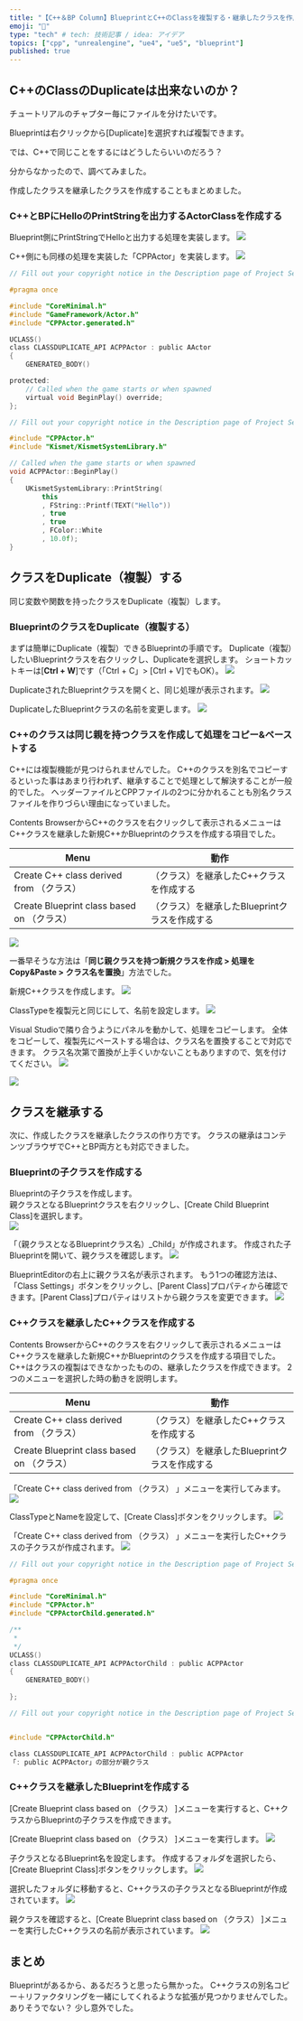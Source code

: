 ```yaml
---
title: "【C++＆BP Column】BlueprintとC++のClassを複製する・継承したクラスを作成する"
emoji: "🥼"
type: "tech" # tech: 技術記事 / idea: アイデア
topics: ["cpp", "unrealengine", "ue4", "ue5", "blueprint"]
published: true
---
```


## C++のClassのDuplicateは出来ないのか？

チュートリアルのチャプター毎にファイルを分けたいです。

Blueprintは右クリックから[Duplicate]を選択すれば複製できます。

では、C++で同じことをするにはどうしたらいいのだろう？

分からなかったので、調べてみました。

作成したクラスを継承したクラスを作成することもまとめました。

### C++とBPにHelloのPrintStringを出力するActorClassを作成する

Blueprint側にPrintStringでHelloと出力する処理を実装します。
![](/images/articles/column_cpp_bp-class_duplicate/2022-01-21-06-22-26.png)


C++側にも同様の処理を実装した「CPPActor」を実装します。
![](/images/articles/column_cpp_bp-class_duplicate/2022-01-21-06-39-58.png)

```cpp:CPPActor.h
// Fill out your copyright notice in the Description page of Project Settings.

#pragma once

#include "CoreMinimal.h"
#include "GameFramework/Actor.h"
#include "CPPActor.generated.h"

UCLASS()
class CLASSDUPLICATE_API ACPPActor : public AActor
{
	GENERATED_BODY()

protected:
	// Called when the game starts or when spawned
	virtual void BeginPlay() override;
};
```

```cpp:.cpp
// Fill out your copyright notice in the Description page of Project Settings.

#include "CPPActor.h"
#include "Kismet/KismetSystemLibrary.h"

// Called when the game starts or when spawned
void ACPPActor::BeginPlay()
{
	UKismetSystemLibrary::PrintString(
		this
		, FString::Printf(TEXT("Hello"))
		, true
		, true
		, FColor::White
		, 10.0f);
}
```

## クラスをDuplicate（複製）する 

同じ変数や関数を持ったクラスをDuplicate（複製）します。

### BlueprintのクラスをDuplicate（複製する）
まずは簡単にDuplicate（複製）できるBlueprintの手順です。
Duplicate（複製）したいBlueprintクラスを右クリックし、Duplicateを選択します。
ショートカットキーは[**Ctrl + W**]です（「Ctrl + C」> [Ctrl + V]でもOK）。
![](/images/articles/column_cpp_bp-class_duplicate/2022-01-21-06-43-12.png)

DuplicateされたBlueprintクラスを開くと、同じ処理が表示されます。
![](/images/articles/column_cpp_bp-class_duplicate/2022-01-21-06-50-54.png)

DuplicateしたBlueprintクラスの名前を変更します。
![](/images/articles/column_cpp_bp-class_duplicate/2022-01-21-08-00-35.png)

### C++のクラスは同じ親を持つクラスを作成して処理をコピー&ペーストする
C++には複製機能が見つけられませんでした。
C++のクラスを別名でコピーするといった事はあまり行われず、継承することで処理として解決することが一般的でした。
ヘッダーファイルとCPPファイルの2つに分かれることも別名クラスファイルを作りづらい理由になっていました。

Contents BrowserからC++のクラスを右クリックして表示されるメニューはC++クラスを継承した新規C++かBlueprintのクラスを作成する項目でした。

|Menu |動作 |
|---|---|
|Create C++ class derived from （クラス） |（クラス）を継承したC++クラスを作成する|
|Create Blueprint class based on （クラス） |（クラス）を継承したBlueprintクラスを作成する |

![](/images/articles/column_cpp_bp-class_duplicate/2022-01-21-07-37-21.png)

一番早そうな方法は「**同じ親クラスを持つ新規クラスを作成 > 処理をCopy&Paste > クラス名を置換**」方法でした。

新規C++クラスを作成します。
![](/images/articles/column_cpp_bp-class_duplicate/2022-01-21-08-03-38.png)

ClassTypeを複製元と同じにして、名前を設定します。
![](/images/articles/column_cpp_bp-class_duplicate/2022-01-21-08-07-37.png)

Visual Studioで隣り合うようにパネルを動かして、処理をコピーします。
全体をコピーして、複製先にペーストする場合は、クラス名を置換することで対応できます。
クラス名次第で置換が上手くいかないこともありますので、気を付けてください。
![](/images/articles/column_cpp_bp-class_duplicate/2022-01-21-08-16-52.png)

![](/images/articles/column_cpp_bp-class_duplicate/2022-01-21-08-19-13.png)


## クラスを継承する

次に、作成したクラスを継承したクラスの作り方です。
クラスの継承はコンテンツブラウザでC++とBP両方とも対応できました。

### Blueprintの子クラスを作成する

Blueprintの子クラスを作成します。  
親クラスとなるBlueprintクラスを右クリックし、[Create Child Blueprint Class]を選択します。  
![](/images/articles/column_cpp_bp-class_duplicate/2022-01-21-20-53-50.png)

「（親クラスとなるBlueprintクラス名）_Child」が作成されます。
作成された子Blueprintを開いて、親クラスを確認します。
![](/images/articles/column_cpp_bp-class_duplicate/2022-01-21-20-58-26.png)

BlueprintEditorの右上に親クラス名が表示されます。
もう1つの確認方法は、「Class Settings」ボタンをクリックし、[Parent Class]プロパティから確認できます。[Parent Class]プロパティはリストから親クラスを変更できます。
![](/images/articles/column_cpp_bp-class_duplicate/2022-01-21-20-59-58.png)

### C++クラスを継承したC++クラスを作成する

Contents BrowserからC++のクラスを右クリックして表示されるメニューはC++クラスを継承した新規C++かBlueprintのクラスを作成する項目でした。
C++はクラスの複製はできなかったものの、継承したクラスを作成できます。
2つのメニューを選択した時の動きを説明します。

|Menu |動作 |
|---|---|
|Create C++ class derived from （クラス） |（クラス）を継承したC++クラスを作成する|
|Create Blueprint class based on （クラス） |（クラス）を継承したBlueprintクラスを作成する |

「Create C++ class derived from （クラス） 」メニューを実行してみます。
![](/images/articles/column_cpp_bp-class_duplicate/2022-01-21-21-08-15.png)

ClassTypeとNameを設定して、[Create Class]ボタンをクリックします。
![](/images/articles/column_cpp_bp-class_duplicate/2022-01-21-23-04-31.png)

「Create C++ class derived from （クラス） 」メニューを実行したC++クラスの子クラスが作成されます。
![](/images/articles/column_cpp_bp-class_duplicate/2022-01-21-21-18-46.png)

```h:CPPActorChild.h
// Fill out your copyright notice in the Description page of Project Settings.

#pragma once

#include "CoreMinimal.h"
#include "CPPActor.h"
#include "CPPActorChild.generated.h"

/**
 * 
 */
UCLASS()
class CLASSDUPLICATE_API ACPPActorChild : public ACPPActor
{
	GENERATED_BODY()
	
};

```

```cpp:CPPActorChild.cpp
// Fill out your copyright notice in the Description page of Project Settings.


#include "CPPActorChild.h"


```

```cpp:CPPActorChild.h
class CLASSDUPLICATE_API ACPPActorChild : public ACPPActor
「: public ACPPActor」の部分が親クラス
```

### C++クラスを継承したBlueprintを作成する
[Create Blueprint class based on （クラス） ]メニューを実行すると、C++クラスからBlueprintの子クラスを作成できます。

[Create Blueprint class based on （クラス） ]メニューを実行します。
![](/images/articles/column_cpp_bp-class_duplicate/2022-01-21-21-25-40.png)

子クラスとなるBlueprint名を設定します。
作成するフォルダを選択したら、[Create Blueprint Class]ボタンをクリックします。
![](/images/articles/column_cpp_bp-class_duplicate/2022-01-21-21-27-46.png)

選択したフォルダに移動すると、C++クラスの子クラスとなるBlueprintが作成されています。
![](/images/articles/column_cpp_bp-class_duplicate/2022-01-21-21-29-19.png)

親クラスを確認すると、[Create Blueprint class based on （クラス） ]メニューを実行したC++クラスの名前が表示されています。
![](/images/articles/column_cpp_bp-class_duplicate/2022-01-21-21-30-57.png)

## まとめ
Blueprintがあるから、あるだろうと思ったら無かった。
C++クラスの別名コピー＋リファクタリングを一緒にしてくれるような拡張が見つかりませんでした。
ありそうでない？
少し意外でした。

